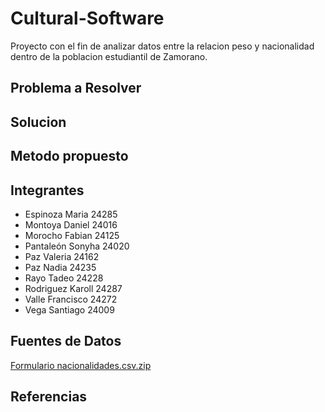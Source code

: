# Cultural-Software
Proyecto con el fin de analizar datos entre la relacion peso y nacionalidad dentro de la poblacion estudiantil de Zamorano. 

## Problema a Resolver 

## Solucion 

## Metodo propuesto

## Integrantes 
* Espinoza Maria 24285
* Montoya Daniel 24016
* Morocho Fabian 24125
* Pantaleón Sonyha 24020
* Paz Valeria 24162
* Paz Nadia 24235
* Rayo Tadeo 24228
* Rodriguez Karoll 24287
* Valle Francisco 24272
* Vega Santiago 24009

## Fuentes de Datos
[Formulario nacionalidades.csv.zip](https://github.com/Ivethpaz/Cultural-Software/files/9603840/Formulario.nacionalidades.csv.zip)

## Referencias 


  
